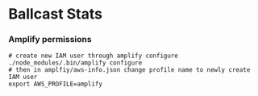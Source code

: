 # Ballcast Stats

### Amplify permissions

```
# create new IAM user through amplify configure
./node_modules/.bin/amplify configure
# then in amplfiy/aws-info.json change profile name to newly create IAM user
export AWS_PROFILE=amplify
```